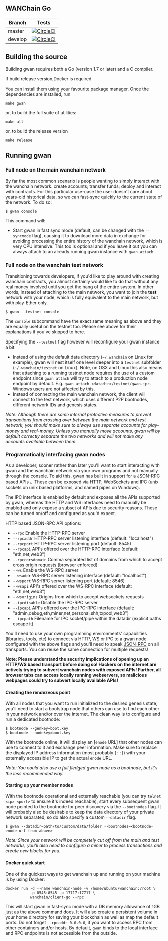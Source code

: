 ## WANChain Go

Branch    | Tests 
----------|-------
master    | [![CircleCI](https://circleci.com/gh/wanchain/go-wanchain/tree/master.svg?style=shield)](https://circleci.com/gh/wanchain/go-wanchain/tree/master) 
develop   | [![CircleCI](https://circleci.com/gh/wanchain/go-wanchain/tree/develop.svg?style=shield)](https://circleci.com/gh/wanchain/go-wanchain/tree/develop) 


## Building the source

Building gwan requires both a Go (version 1.7 or later) and a C compiler.

If build release version,Docker is required

You can install them using your favourite package manager.
Once the dependencies are installed, run

    make gwan

or, to build the full suite of utilities:

    make all
	
or, to build the release version

    make release	

## Running gwan

### Full node on the main wanchain network

By far the most common scenario is people wanting to simply interact with the wanchain network:
create accounts; transfer funds; deploy and interact with contracts. For this particular use-case
the user doesn't care about years-old historical data, so we can fast-sync quickly to the current
state of the network. To do so:

```
$ gwan console
```

This command will:

 * Start gwan in fast sync mode (default, can be changed with the `--syncmode` flag), causing it to
   download more data in exchange for avoiding processing the entire history of the wanchain network,
   which is very CPU intensive.
   This too is optional and if you leave it out you can always attach to an already running gwan instance
   with `gwan attach`.

### Full node on the wanchain test network

Transitioning towards developers, if you'd like to play around with creating wanchain contracts, you
almost certainly would like to do that without any real money involved until you get the hang of the
entire system. In other words, instead of attaching to the main network, you want to join the **test**
network with your node, which is fully equivalent to the main network, but with play-Ether only.

```
$ gwan --testnet console
```

The `console` subcommand have the exact same meaning as above and they are equally useful on the
testnet too. Please see above for their explanations if you've skipped to here.

Specifying the `--testnet` flag however will reconfigure your gwan instance a bit:

 * Instead of using the default data directory (`~/.wanchain` on Linux for example), gwan will nest
   itself one level deeper into a `testnet` subfolder (`~/.wanchain/testnet` on Linux). Note, on OSX
   and Linux this also means that attaching to a running testnet node requires the use of a custom
   endpoint since `gwan attach` will try to attach to a production node endpoint by default. E.g.
   `gwan attach <datadir>/testnet/gwan.ipc`. Windows users are not affected by this.
 * Instead of connecting the main wanchain network, the client will connect to the test network,
   which uses different P2P bootnodes, different network IDs and genesis states.
   
*Note: Although there are some internal protective measures to prevent transactions from crossing
over between the main network and test network, you should make sure to always use separate accounts
for play-money and real-money. Unless you manually move accounts, gwan will by default correctly
separate the two networks and will not make any accounts available between them.*

### Programatically interfacing gwan nodes

As a developer, sooner rather than later you'll want to start interacting with gwan and the wanchain
network via your own programs and not manually through the console. To aid this, gwan has built in
support for a JSON-RPC based APIs 。These can be
exposed via HTTP, WebSockets and IPC (unix sockets on unix based platforms, and named pipes on Windows).

The IPC interface is enabled by default and exposes all the APIs supported by gwan, whereas the HTTP
and WS interfaces need to manually be enabled and only expose a subset of APIs due to security reasons.
These can be turned on/off and configured as you'd expect.

HTTP based JSON-RPC API options:

  * `--rpc` Enable the HTTP-RPC server
  * `--rpcaddr` HTTP-RPC server listening interface (default: "localhost")
  * `--rpcport` HTTP-RPC server listening port (default: 8545)
  * `--rpcapi` API's offered over the HTTP-RPC interface (default: "eth,net,web3")
  * `--rpccorsdomain` Comma separated list of domains from which to accept cross origin requests (browser enforced)
  * `--ws` Enable the WS-RPC server
  * `--wsaddr` WS-RPC server listening interface (default: "localhost")
  * `--wsport` WS-RPC server listening port (default: 8546)
  * `--wsapi` API's offered over the WS-RPC interface (default: "eth,net,web3")
  * `--wsorigins` Origins from which to accept websockets requests
  * `--ipcdisable` Disable the IPC-RPC server
  * `--ipcapi` API's offered over the IPC-RPC interface (default: "admin,debug,eth,miner,net,personal,shh,txpool,web3")
  * `--ipcpath` Filename for IPC socket/pipe within the datadir (explicit paths escape it)

You'll need to use your own programming environments' capabilities (libraries, tools, etc) to connect
via HTTP, WS or IPC to a gwan node configured with the above flags and you'll need to speak [JSON-RPC](http://www.jsonrpc.org/specification)
on all transports. You can reuse the same connection for multiple requests!

**Note: Please understand the security implications of opening up an HTTP/WS based transport before
doing so! Hackers on the internet are actively trying to subvert wanchain nodes with exposed APIs!
Further, all browser tabs can access locally running webservers, so malicious webpages could try to
subvert locally available APIs!**

#### Creating the rendezvous point

With all nodes that you want to run initialized to the desired genesis state, you'll need to start a
bootstrap node that others can use to find each other in your network and/or over the internet. The
clean way is to configure and run a dedicated bootnode:

```
$ bootnode --genkey=boot.key
$ bootnode --nodekey=boot.key
```

With the bootnode online, it will display an [`enode` URL]
that other nodes can use to connect to it and exchange peer information. Make sure to replace the
displayed IP address information (most probably `[::]`) with your externally accessible IP to get the
actual `enode` URL.

*Note: You could also use a full fledged gwan node as a bootnode, but it's the less recommended way.*

#### Starting up your member nodes

With the bootnode operational and externally reachable (you can try `telnet <ip> <port>` to ensure
it's indeed reachable), start every subsequent gwan node pointed to the bootnode for peer discovery
via the `--bootnodes` flag. It will probably also be desirable to keep the data directory of your
private network separated, so do also specify a custom `--datadir` flag.

```
$ gwan --datadir=path/to/custom/data/folder --bootnodes=<bootnode-enode-url-from-above>
```

*Note: Since your network will be completely cut off from the main and test networks, you'll also
need to configure a miner to process transactions and create new blocks for you.*

#### Docker quick start

One of the quickest ways to get wanchain up and running on your machine is by using Docker:

```
docker run -d --name wanchain-node -v /home/ubuntu/wanchain:/root \
           -p 8545:8545 -p 17717:17717 \
           wanchain/client-go --rpc
```

This will start gwan in fast-sync mode with a DB memory allowance of 1GB just as the above command does.  It will also create a persistent volume in your home directory for saving your blockchain as well as map the default ports. 
Do not forget `--rpcaddr 0.0.0.0`, if you want to access RPC from other containers and/or hosts. By default, `gwan` binds to the local interface and RPC endpoints is not accessible from the outside.

